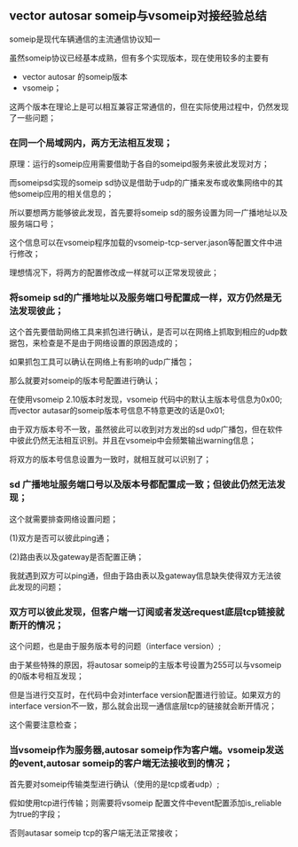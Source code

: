 
## vector autosar someip与vsomeip对接经验总结

someip是现代车辆通信的主流通信协议知一

虽然someip协议已经基本成熟，但有多个实现版本，现在使用较多的主要有
* vector autosar 的someip版本
* vsomeip；

这两个版本在理论上是可以相互兼容正常通信的，但在实际使用过程中，仍然发现了一些问题；

### 在同一个局域网内，两方无法相互发现；

原理：运行的someip应用需要借助于各自的someipd服务来彼此发现对方；

而someipsd实现的someip sd协议是借助于udp的广播来发布或收集网络中的其他someip应用的相关信息的；

所以要想两方能够彼此发现，首先要将someip sd的服务设置为同一广播地址以及服务端口号；

这个信息可以在vsomeip程序加载的vsomeip-tcp-server.jason等配置文件中进行修改；

理想情况下，将两方的配置修改成一样就可以正常发现彼此；

 

### 将someip sd的广播地址以及服务端口号配置成一样，双方仍然是无法发现彼此；

这个首先要借助网络工具来抓包进行确认，是否可以在网络上抓取到相应的udp数据包，来检查是不是由于网络设置的原因造成的；

如果抓包工具可以确认在网络上有影响的udp广播包；

那么就要对someip的版本号配置进行确认；

在使用vsomeip 2.10版本时发现，vsomeip 代码中的默认主版本号信息为0x00;而vector autasar的someip版本号信息不特意更改的话是0x01;

由于双方版本号不一致，虽然彼此可以收到对方发出的sd udp广播包，但在软件中彼此仍然无法相互识别。并且在vsomeip中会频繁输出warning信息；

将双方的版本号信息设置为一致时，就相互就可以识别了；

 

### sd 广播地址服务端口号以及版本号都配置成一致；但彼此仍然无法发现；

这个就需要排查网络设置问题；

(1)双方是否可以彼此ping通；

(2)路由表以及gateway是否配置正确；

我就遇到双方可以ping通，但由于路由表以及gateway信息缺失使得双方无法彼此发现的问题；

 

### 双方可以彼此发现，但客户端一订阅或者发送request底层tcp链接就断开的情况；

这个问题，也是由于服务版本号的问题（interface version）;

由于某些特殊的原因，将autosar someip的主版本号设置为255可以与vsomeip 的0版本号相互发现；

但是当进行交互时，在代码中会对interface version配置进行验证。如果双方的interface version不一致，那么就会出现一通信底层tcp的链接就会断开情况；

这个需要注意检查；

 
### 当vsomeip作为服务器,autosar someip作为客户端。vsomeip发送的event,autosar someip的客户端无法接收到的情况；

首先要对someip传输类型进行确认（使用的是tcp或者udp）;

假如使用tcp进行传输；则需要将vsomeip 配置文件中event配置添加is_reliable为true的字段；

否则autasar someip tcp的客户端无法正常接收；
